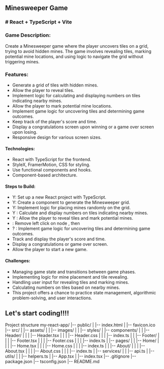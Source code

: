 ## Minesweeper Game

### # React + TypeScript + Vite

### Game Description:

Create a Minesweeper game where the player uncovers tiles on a grid, trying to avoid hidden mines. The game involves revealing tiles, marking potential mine locations, and using logic to navigate the grid without triggering mines.

### Features:

- Generate a grid of tiles with hidden mines.
- Allow the player to reveal tiles.
- Implement logic for calculating and displaying numbers on tiles indicating nearby mines.
- Allow the player to mark potential mine locations.
- Implement game logic for uncovering tiles and determining game outcomes.
- Keep track of the player's score and time.
- Display a congratulations screen upon winning or a game over screen upon losing.
- Responsive design for various screen sizes.

#### Technologies:

- React with TypeScript for the frontend.
- StyleX, FramerMotion, CSS for styling.
- Use functional components and hooks.
- Component-based architecture.

#### Steps to Build:

- Y: Set up a new React project with TypeScript.
- Y: Create a component to generate the Minesweeper grid.
- Y: Implement logic for placing mines randomly on the grid.
- Y : Calculate and display numbers on tiles indicating nearby mines.
- Y : Allow the player to reveal tiles and mark potential mines.
- : Remove left click on node , then
- ? : Implement game logic for uncovering tiles and determining game outcomes.
- Track and display the player's score and time.
- Display a congratulations or game over screen.
- Allow the player to start a new game.

#### Challenges:

- Managing game state and transitions between game phases.
- Implementing logic for mine placement and tile revealing.
- Handling user input for revealing tiles and marking mines.
- Calculating numbers on tiles based on nearby mines.
- This project offers a chance to practice state management, algorithmic problem-solving, and user interactions.

## Let's start coding!!!!

Project structure
my-react-app/
|-- public/
| |-- index.html
| |-- favicon.ico
|-- src/
| |-- assets/
| | |-- images/
| | |-- styles/
| |-- components/
| | |-- Header/
| | | |-- Header.tsx
| | | |-- Header.css
| | | |-- index.ts
| | |-- Footer/
| | | |-- Footer.tsx
| | | |-- Footer.css
| | | |-- index.ts
| |-- pages/
| | |-- Home/
| | | |-- Home.tsx
| | | |-- Home.css
| | | |-- index.ts
| | |-- About/
| | | |-- About.tsx
| | | |-- About.css
| | | |-- index.ts
| |-- services/
| | |-- api.ts
| |-- utils/
| | |-- helpers.ts
| |-- App.tsx
| |-- index.tsx
|-- .gitignore
|-- package.json
|-- tsconfig.json
|-- README.md
